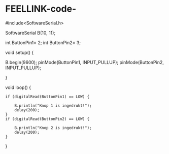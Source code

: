 # FEELLINK-code-


#include<SoftwareSerial.h>

SoftwareSerial B(10, 11);

int ButtonPin1= 2;
int ButtonPin2= 3;

void setup() {

  B.begin(9600);
  pinMode(ButtonPin1, INPUT_PULLUP);
  pinMode(ButtonPin2, INPUT_PULLUP);

}


void loop() {
    
    if (digitalRead(ButtonPin1) == LOW) {  
        
        B.println("Knop 1 is ingedrukt!");
        delay(200);
    }    
    if (digitalRead(ButtonPin2) == LOW) {  
        
        B.println("Knop 2 is ingedrukt!");
        delay(200);
    }
    
}
